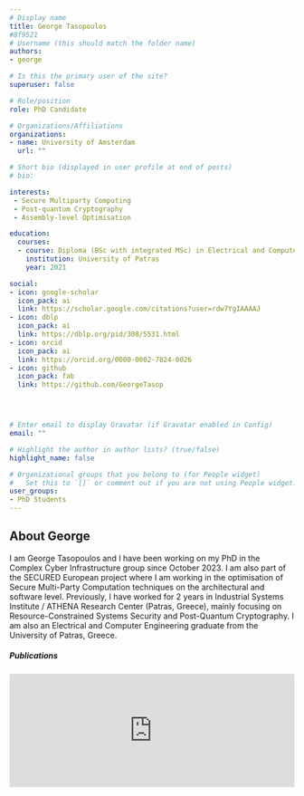 ```yaml
---
# Display name
title: George Tasopoulos
#8f9521
# Username (this should match the folder name)
authors:
- george

# Is this the primary user of the site?
superuser: false

# Role/position
role: PhD Candidate

# Organizations/Affiliations
organizations:
- name: University of Amsterdam
  url: ""

# Short bio (displayed in user profile at end of posts)
# bio: 

interests:
 - Secure Multiparty Computing
 - Post-quantum Cryptography
 - Assembly-level Optimisation

education:
  courses:
  - course: Diploma (BSc with integrated MSc) in Electrical and Computer Engineering
    institution: University of Patras
    year: 2021

social:
- icon: google-scholar
  icon_pack: ai 
  link: https://scholar.google.com/citations?user=rdw7YgIAAAAJ
- icon: dblp
  icon_pack: ai
  link: https://dblp.org/pid/308/5531.html
- icon: orcid
  icon_pack: ai 
  link: https://orcid.org/0000-0002-7824-0026
- icon: github
  icon_pack: fab
  link: https://github.com/GeorgeTasop




# Enter email to display Gravatar (if Gravatar enabled in Config)
email: ""

# Highlight the author in author lists? (true/false)
highlight_name: false

# Organizational groups that you belong to (for People widget)
#   Set this to `[]` or comment out if you are not using People widget.
user_groups:
- PhD Students
---
```


<h2> About George</h2>
<p>
I am George Tasopoulos and I have been working on my PhD in the Complex Cyber Infrastructure group since October 2023. I am also part of the SECURED European project where I am working in the optimisation of Secure Multi-Party Computation techniques on the architectural and software level. Previously, I have worked for 2 years in Industrial Systems Institute / ATHENA Research Center (Patras, Greece), mainly focusing on Resource-Constrained Systems Security and Post-Quantum Cryptography. I am also an Electrical and Computer Engineering graduate from the University of Patras, Greece.
</p>

<h5> Publications </h5> 

<iframe style="width: 100%; height: 200px;" src="https://dare.uva.nl/search?org-uuid=07d87aa7-649c-424c-8298-f5164946d191;field1=keyword&value1=Tasopoulos;sort=year;smode=iframe;startDoc=1" frameborder="0"></iframe>
